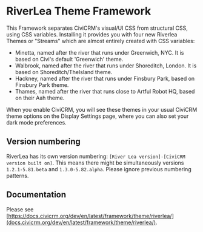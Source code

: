 # RiverLea Theme Framework

This Framework separates CiviCRM's visual/UI CSS from structural CSS, using CSS variables. Installing it provides you with four new Riverlea Themes or "Streams" which are almost entirely created with CSS variables:
 - Minetta, named after the river that runs under Greenwich, NYC. It is based on Civi's default 'Greenwich' theme.
 - Walbrook, named after the river that runs under Shoreditch, London. It is based on Shoreditch/TheIsland theme.
 - Hackney, named after the river that runs under Finsbury Park, based on Finsbury Park theme.
 - Thames, named after the river that runs close to Artful Robot HQ, based on their Aah theme.

When you enable CiviCRM, you will see these themes in your usual CiviCRM theme options on the Display Settings page, where you can also set your dark mode preferences.

## Version numbering

RiverLea has its own version numbering: `[River Lea version]-[CiviCRM version built on]`. This means there might be simultaneously versions `1.2.1-5.81.beta` and `1.3.0-5.82.alpha`. Please ignore previous numbering patterns.

## Documentation

Please see [https://docs.civicrm.org/dev/en/latest/framework/theme/riverlea/](docs.civicrm.org/dev/en/latest/framework/theme/riverlea/).
